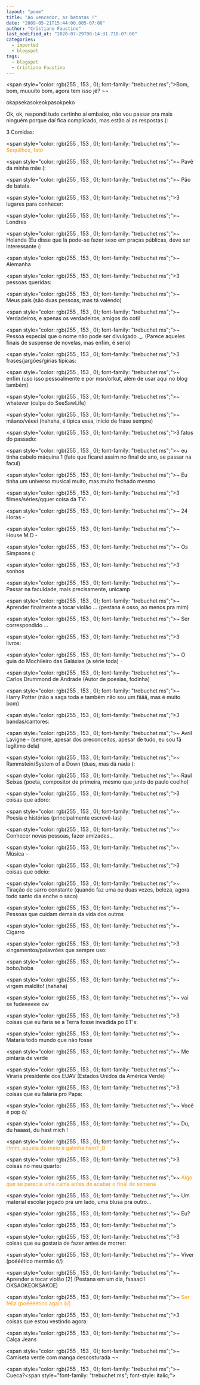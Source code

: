 ```yaml
---
layout: "poem"
title: "Ao vencedor, as batatas !"
date: "2009-05-21T15:44:00.005-07:00"
author: "Cristiano Faustino"
last_modified_at: "2020-07-29T00:14:31.718-07:00"
categories:
  - imported
  - blogspot
tags:
  - blogspot
  - Cristiano Faustino
---
```


<span style="color: rgb(255 , 153 , 0); font-family: "trebuchet ms";">Bom, bom, muuuito bom, agora tem isso jé? ¬¬

okapsekasokeokpasokpeko

Ok, ok, respondi tudo certinho aí embaixo, não vou passar pra mais ninguém porque daí fica complicado, mas estão aí as respostas (:

3 Comidas:

</span><span style="color: rgb(255 , 153 , 0); font-family: "trebuchet ms";">~ </span><span style="color: rgb(255 , 153 , 0);">Sequilhos, fato

</span><span style="color: rgb(255 , 153 , 0); font-family: "trebuchet ms";">~ Pavê da minha mãe (:

</span><span style="color: rgb(255 , 153 , 0); font-family: "trebuchet ms";">~ Pão de batata.

</span><span style="color: rgb(255 , 153 , 0); font-family: "trebuchet ms";">3 lugares para conhecer:

</span><span style="color: rgb(255 , 153 , 0); font-family: "trebuchet ms";">~ Londres

</span><span style="color: rgb(255 , 153 , 0); font-family: "trebuchet ms";">~ Holanda (Eu disse que lá pode-se fazer sexo em praças públicas, deve ser interessante (:

</span><span style="color: rgb(255 , 153 , 0); font-family: "trebuchet ms";">~ Alemanha 

</span><span style="color: rgb(255 , 153 , 0); font-family: "trebuchet ms";">3 pessoas queridas:

</span><span style="color: rgb(255 , 153 , 0); font-family: "trebuchet ms";">~ Meus pais (são duas pessoas, mas tá valendo)

</span><span style="color: rgb(255 , 153 , 0); font-family: "trebuchet ms";">~ Verdadeiros, e apenas os verdadeiros, amigos do cotil

</span><span style="color: rgb(255 , 153 , 0); font-family: "trebuchet ms";">~ Pessoa especial que o nome não pode ser divulgado ._. (Parece aqueles finais de suspense de novelas, mas enfim, é serio)

</span><span style="color: rgb(255 , 153 , 0); font-family: "trebuchet ms";">3 frases/jargões/gírias típicas:

</span><span style="color: rgb(255 , 153 , 0); font-family: "trebuchet ms";">~ enfim (uso isso pessoalmente e por msn/orkut, além de usar aqui no blog também)

</span><span style="color: rgb(255 , 153 , 0); font-family: "trebuchet ms";">~ whatever (culpa do SeeSawLife)

</span><span style="color: rgb(255 , 153 , 0); font-family: "trebuchet ms";">~ mãano/véeei (hahaha, é tipica essa, inicio de frase sempre)

</span><span style="color: rgb(255 , 153 , 0); font-family: "trebuchet ms";">3 fatos do passado:

</span><span style="color: rgb(255 , 153 , 0); font-family: "trebuchet ms";">~ eu tinha cabelo máquina 1 (fato que ficarei assim no final do ano, se passar na facul)

</span><span style="color: rgb(255 , 153 , 0); font-family: "trebuchet ms";">~ Eu tinha um universo musical muito, mas muito fechado mesmo

</span><span style="color: rgb(255 , 153 , 0); font-family: "trebuchet ms";">3 filmes/séries/qquer coisa da TV:

</span><span style="color: rgb(255 , 153 , 0); font-family: "trebuchet ms";">~ 24 Horas *-*

</span><span style="color: rgb(255 , 153 , 0); font-family: "trebuchet ms";">~ House M.D *-*

</span><span style="color: rgb(255 , 153 , 0); font-family: "trebuchet ms";">~ Os Simpsons (: 

</span><span style="color: rgb(255 , 153 , 0); font-family: "trebuchet ms";">3 sonhos

</span><span style="color: rgb(255 , 153 , 0); font-family: "trebuchet ms";">~ Passar na faculdade, mais precisamente, unicamp

</span><span style="color: rgb(255 , 153 , 0); font-family: "trebuchet ms";">~ Aprender finalmente a tocar violão ... (pestana é osso, ao menos pra mim) 

</span><span style="color: rgb(255 , 153 , 0); font-family: "trebuchet ms";">~ Ser correspondido ...

</span><span style="color: rgb(255 , 153 , 0); font-family: "trebuchet ms";">3 livros:

</span><span style="color: rgb(255 , 153 , 0); font-family: "trebuchet ms";">~ O guia do Mochileiro das Galáxias (a série toda)</span><span style="color: rgb(255 , 153 , 0);">  *-*

</span><span style="color: rgb(255 , 153 , 0); font-family: "trebuchet ms";">~ Carlos Drummond de Andrade (Autor de poesias, fodinha)

</span><span style="color: rgb(255 , 153 , 0); font-family: "trebuchet ms";">~ Harry Potter (não a saga toda e também não sou um fããã, mas é muito bom) 

</span><span style="color: rgb(255 , 153 , 0); font-family: "trebuchet ms";">3 bandas/cantores:

</span><span style="color: rgb(255 , 153 , 0); font-family: "trebuchet ms";">~ Avril Lavigne *-* (sempre, apesar dos preconceitos, apesar de tudo, eu sou fã legítimo dela)

</span><span style="color: rgb(255 , 153 , 0); font-family: "trebuchet ms";">~ Rammstein/System of a Down (duas, mas dá nada (:

</span><span style="color: rgb(255 , 153 , 0); font-family: "trebuchet ms";">~ Raul Seixas (poeta, compositor de primeira, mesmo que junto do paulo coelho)

</span><span style="color: rgb(255 , 153 , 0); font-family: "trebuchet ms";">3 coisas que adoro:

</span><span style="color: rgb(255 , 153 , 0); font-family: "trebuchet ms";">~ Poesia e histórias (principalmente escrevê-las)

</span><span style="color: rgb(255 , 153 , 0); font-family: "trebuchet ms";">~ Conhecer novas pessoas, fazer amizades...

</span><span style="color: rgb(255 , 153 , 0); font-family: "trebuchet ms";">~ Música *-*

</span><span style="color: rgb(255 , 153 , 0); font-family: "trebuchet ms";">3 coisas que odeio:

</span><span style="color: rgb(255 , 153 , 0); font-family: "trebuchet ms";">~ Tiração de sarro constante (quando faz uma ou duas vezes, beleza, agora todo santo dia enche o saco)

</span><span style="color: rgb(255 , 153 , 0); font-family: "trebuchet ms";">~ Pessoas que cuidam demais da vida dos outros

</span><span style="color: rgb(255 , 153 , 0); font-family: "trebuchet ms";">~ Cigarro

</span><span style="color: rgb(255 , 153 , 0); font-family: "trebuchet ms";">3 xingamentos/palavrões que sempre uso:

</span><span style="color: rgb(255 , 153 , 0); font-family: "trebuchet ms";">~ bobo/boba

</span><span style="color: rgb(255 , 153 , 0); font-family: "trebuchet ms";">~ virgem maldito! (hahaha)

</span><span style="color: rgb(255 , 153 , 0); font-family: "trebuchet ms";">~ vai se fudeeeeee ow

</span><span style="color: rgb(255 , 153 , 0); font-family: "trebuchet ms";">3 coisas que eu faria se a Terra fosse invadida po ET's:

</span><span style="color: rgb(255 , 153 , 0); font-family: "trebuchet ms";">~ Mataria todo mundo que não fosse

</span><span style="color: rgb(255 , 153 , 0); font-family: "trebuchet ms";">~ Me pintaria de verde

</span><span style="color: rgb(255 , 153 , 0); font-family: "trebuchet ms";">~ Viraria presidente dos EUAV (Estados Unidos da América Verde)

</span><span style="color: rgb(255 , 153 , 0); font-family: "trebuchet ms";">3 coisas que eu falaria pro Papa:

</span><span style="color: rgb(255 , 153 , 0); font-family: "trebuchet ms";">~ Você é pop õ/

</span><span style="color: rgb(255 , 153 , 0); font-family: "trebuchet ms";">~ Du, du haaast, du hast mich !

</span><span style="color: rgb(255 , 153 , 0); font-family: "trebuchet ms";">~ </span><span style="color: rgb(255 , 153 , 0);">Hmm, aquela do meio é gatinha hein? ;B

</span><span style="color: rgb(255 , 153 , 0); font-family: "trebuchet ms";">3 coisas no meu quarto:

</span><span style="color: rgb(255 , 153 , 0); font-family: "trebuchet ms";">~ </span><span style="color: rgb(255 , 153 , 0);">Algo que se parecia uma cama antes de acabar o final de semana

</span><span style="color: rgb(255 , 153 , 0); font-family: "trebuchet ms";">~ Um material escolar jogado pra um lado, uma blusa pra outro...

</span><span style="color: rgb(255 , 153 , 0); font-family: "trebuchet ms";">~ Eu?

</span><span style="color: rgb(255 , 153 , 0); font-family: "trebuchet ms";"> 

</span><span style="color: rgb(255 , 153 , 0); font-family: "trebuchet ms";">3 coisas que eu gostaria de fazer antes de morrer:

</span><span style="color: rgb(255 , 153 , 0); font-family: "trebuchet ms";">~ Viver (poééético mermão õ/)

</span><span style="color: rgb(255 , 153 , 0); font-family: "trebuchet ms";">~ Aprender a tocar violão [2] (Pestana em um dia, faaaacil OKSAOKEOKSAKOE)

</span><span style="color: rgb(255 , 153 , 0); font-family: "trebuchet ms";">~ </span><span style="color: rgb(255 , 153 , 0);">Ser feliz (poéééético again õ/)

</span><span style="color: rgb(255 , 153 , 0); font-family: "trebuchet ms";">3 coisas que estou vestindo agora:

</span><span style="color: rgb(255 , 153 , 0); font-family: "trebuchet ms";">~ Calça Jeans

</span><span style="color: rgb(255 , 153 , 0); font-family: "trebuchet ms";">~ Camiseta verde com manga descosturada ¬¬

</span><span style="color: rgb(255 , 153 , 0); font-family: "trebuchet ms";">~ Cueca?</span><span style="font-family: "trebuchet ms"; font-style: italic;">

</span>